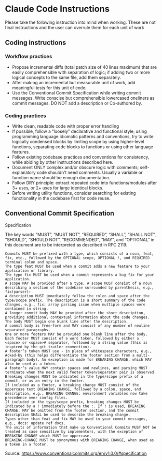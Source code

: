 # Claude Code Instructions

Please take the following instruction into mind when working.
These are not final instructions and the user can overrule them for each unit of work

## Coding instructions

### Workflow practices

- Propose incremental diffs (total patch size of 40 lines maximum) that are easily comprehensible with separation of logic; if adding two or more logical concepts to the same file, add them separately.
- After making an incremental but measurable unit of work, add meaningful tests for this unit of code.
- Use the Conventional Commit Specification while writing commit messages. Write conscise but comprehensible lowercased oneliners as commit messages. DO NOT add a description or Co-authored by.

### Coding practices

- Write clean, readable code with proper error handling
- If possible, follow a "loosely" declarative and functional style; using programming language idiomatic patterns and conventions,
  try to write logically condensed blocks by limiting scope by using higher-level functions, separating code blocks to functions or using other language features.
- Follow existing codebase practices and conventions for consistency, while abiding by other instructions described here.
- Document ONLY complex and/or obscure logic with comments; self-explanatory code shouldn't need comments. Usually a variable or function name should be enough documentation.
- Follow DRY principle: extract repeated code into functions/modules after 3+ uses, or 2+ uses for large identical blocks.
- Before writing utility functions, consider searching for existing functionality in the codebase first for code reuse.

## Conventional Commit Specification

Specification

The key words “MUST”, “MUST NOT”, “REQUIRED”, “SHALL”, “SHALL NOT”, “SHOULD”, “SHOULD NOT”, “RECOMMENDED”, “MAY”, and “OPTIONAL” in this document are to be interpreted as described in RFC 2119.

    Commits MUST be prefixed with a type, which consists of a noun, feat, fix, etc., followed by the OPTIONAL scope, OPTIONAL !, and REQUIRED terminal colon and space.
    The type feat MUST be used when a commit adds a new feature to your application or library.
    The type fix MUST be used when a commit represents a bug fix for your application.
    A scope MAY be provided after a type. A scope MUST consist of a noun describing a section of the codebase surrounded by parenthesis, e.g., fix(parser):
    A description MUST immediately follow the colon and space after the type/scope prefix. The description is a short summary of the code changes, e.g., fix: array parsing issue when multiple spaces were contained in string.
    A longer commit body MAY be provided after the short description, providing additional contextual information about the code changes. The body MUST begin one blank line after the description.
    A commit body is free-form and MAY consist of any number of newline separated paragraphs.
    One or more footers MAY be provided one blank line after the body. Each footer MUST consist of a word token, followed by either a :<space> or <space># separator, followed by a string value (this is inspired by the git trailer convention).
    A footer’s token MUST use - in place of whitespace characters, e.g., Acked-by (this helps differentiate the footer section from a multi-paragraph body). An exception is made for BREAKING CHANGE, which MAY also be used as a token.
    A footer’s value MAY contain spaces and newlines, and parsing MUST terminate when the next valid footer token/separator pair is observed.
    Breaking changes MUST be indicated in the type/scope prefix of a commit, or as an entry in the footer.
    If included as a footer, a breaking change MUST consist of the uppercase text BREAKING CHANGE, followed by a colon, space, and description, e.g., BREAKING CHANGE: environment variables now take precedence over config files.
    If included in the type/scope prefix, breaking changes MUST be indicated by a ! immediately before the :. If ! is used, BREAKING CHANGE: MAY be omitted from the footer section, and the commit description SHALL be used to describe the breaking change.
    Types other than feat and fix MAY be used in your commit messages, e.g., docs: update ref docs.
    The units of information that make up Conventional Commits MUST NOT be treated as case sensitive by implementors, with the exception of BREAKING CHANGE which MUST be uppercase.
    BREAKING-CHANGE MUST be synonymous with BREAKING CHANGE, when used as a token in a footer.

Source: https://www.conventionalcommits.org/en/v1.0.0/#specification
